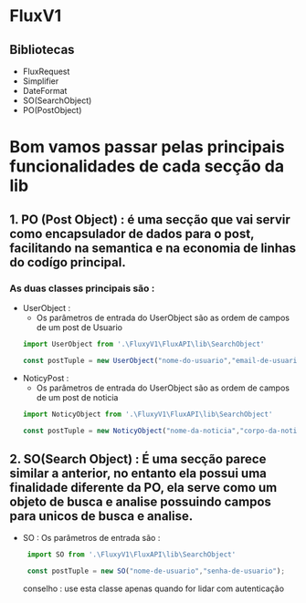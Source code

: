 # FluxV1

## Bibliotecas
* FluxRequest 
* Simplifier
* DateFormat
* SO(SearchObject)
* PO(PostObject)



# Bom vamos passar pelas principais funcionalidades de cada secção da lib


##  1. PO (Post Object) : é uma secção que vai servir como encapsulador de dados para o post, facilitando na semantica e na economia de linhas do codígo principal.

  ### As duas classes principais são : 
  - UserObject :
    * Os parâmetros de entrada do UserObject são as ordem de campos de um post de Usuario
     ``` javascript
     import UserObject from '.\FluxyV1\FluxAPI\lib\SearchObject'

     const postTuple = new UserObject("nome-do-usuario","email-de-usuario","senha-de-usuario");
    ```
  - NoticyPost :
    * Os parâmetros de entrada do UserObject são as ordem de campos de um post de noticia
     ``` javascript
     import NoticyObject from '.\FluxyV1\FluxAPI\lib\SearchObject'

     const postTuple = new NoticyObject("nome-da-noticia","corpo-da-noticia","path-da-img","id-de-usuario-dono-do-post");
    ```
## 2. SO(Search Object) : É uma secção parece similar a anterior, no entanto ela possui uma finalidade diferente da PO, ela serve como um objeto de busca e analise possuindo campos para unicos de busca e analise.
  - SO : Os parâmetros de entrada são :
    ``` javascript
     import SO from '.\FluxyV1\FluxAPI\lib\SearchObject'

     const postTuple = new SO("nome-de-usuario","senha-de-usuario");
    ```
    conselho : use esta classe apenas quando for lidar com autenticação
    
     




